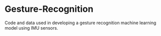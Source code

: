 # Gesture-Recognition
Code and data used in developing a gesture recognition machine learning model using IMU sensors.
